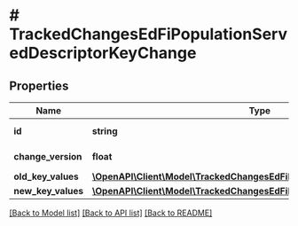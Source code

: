 # # TrackedChangesEdFiPopulationServedDescriptorKeyChange

## Properties

Name | Type | Description | Notes
------------ | ------------- | ------------- | -------------
**id** | **string** | Resource identifier | [optional]
**change_version** | **float** | Change version | [optional]
**old_key_values** | [**\OpenAPI\Client\Model\TrackedChangesEdFiPopulationServedDescriptorKey**](TrackedChangesEdFiPopulationServedDescriptorKey.md) |  | [optional]
**new_key_values** | [**\OpenAPI\Client\Model\TrackedChangesEdFiPopulationServedDescriptorKey**](TrackedChangesEdFiPopulationServedDescriptorKey.md) |  | [optional]

[[Back to Model list]](../../README.md#models) [[Back to API list]](../../README.md#endpoints) [[Back to README]](../../README.md)
